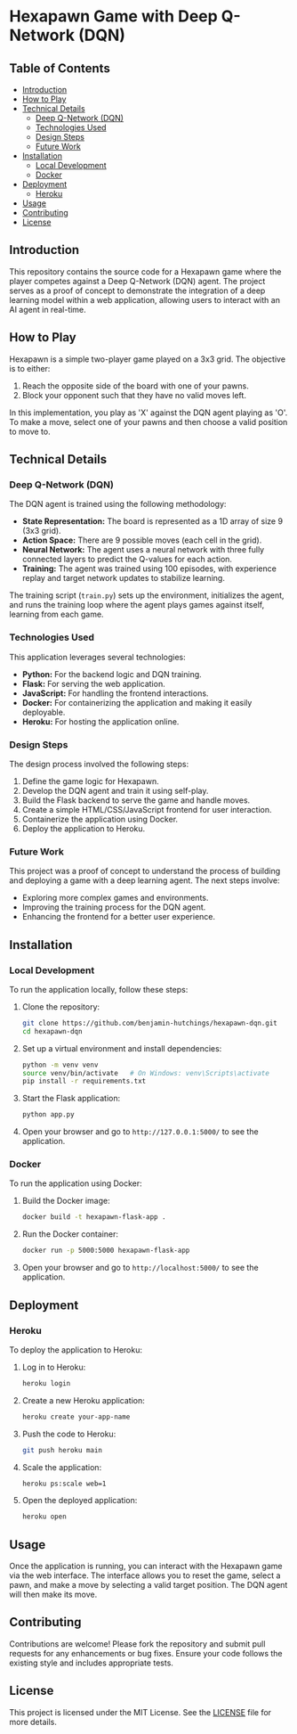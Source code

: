 # Hexapawn Game with Deep Q-Network (DQN)

## Table of Contents

- [Introduction](#introduction)
- [How to Play](#how-to-play)
- [Technical Details](#technical-details)
  - [Deep Q-Network (DQN)](#deep-q-network-dqn)
  - [Technologies Used](#technologies-used)
  - [Design Steps](#design-steps)
  - [Future Work](#future-work)
- [Installation](#installation)
  - [Local Development](#local-development)
  - [Docker](#docker)
- [Deployment](#deployment)
  - [Heroku](#heroku)
- [Usage](#usage)
- [Contributing](#contributing)
- [License](#license)

## Introduction

This repository contains the source code for a Hexapawn game where the player competes against a Deep Q-Network (DQN) agent. The project serves as a proof of concept to demonstrate the integration of a deep learning model within a web application, allowing users to interact with an AI agent in real-time.

## How to Play

Hexapawn is a simple two-player game played on a 3x3 grid. The objective is to either:
1. Reach the opposite side of the board with one of your pawns.
2. Block your opponent such that they have no valid moves left.

In this implementation, you play as 'X' against the DQN agent playing as 'O'. To make a move, select one of your pawns and then choose a valid position to move to.

## Technical Details

### Deep Q-Network (DQN)

The DQN agent is trained using the following methodology:
- **State Representation:** The board is represented as a 1D array of size 9 (3x3 grid).
- **Action Space:** There are 9 possible moves (each cell in the grid).
- **Neural Network:** The agent uses a neural network with three fully connected layers to predict the Q-values for each action.
- **Training:** The agent was trained using 100 episodes, with experience replay and target network updates to stabilize learning.

The training script (`train.py`) sets up the environment, initializes the agent, and runs the training loop where the agent plays games against itself, learning from each game.

### Technologies Used

This application leverages several technologies:
- **Python:** For the backend logic and DQN training.
- **Flask:** For serving the web application.
- **JavaScript:** For handling the frontend interactions.
- **Docker:** For containerizing the application and making it easily deployable.
- **Heroku:** For hosting the application online.

### Design Steps

The design process involved the following steps:
1. Define the game logic for Hexapawn.
2. Develop the DQN agent and train it using self-play.
3. Build the Flask backend to serve the game and handle moves.
4. Create a simple HTML/CSS/JavaScript frontend for user interaction.
5. Containerize the application using Docker.
6. Deploy the application to Heroku.

### Future Work

This project was a proof of concept to understand the process of building and deploying a game with a deep learning agent. The next steps involve:
- Exploring more complex games and environments.
- Improving the training process for the DQN agent.
- Enhancing the frontend for a better user experience.

## Installation

### Local Development

To run the application locally, follow these steps:

1. Clone the repository:
    ```sh
    git clone https://github.com/benjamin-hutchings/hexapawn-dqn.git
    cd hexapawn-dqn
    ```

2. Set up a virtual environment and install dependencies:
    ```sh
    python -m venv venv
    source venv/bin/activate   # On Windows: venv\Scripts\activate
    pip install -r requirements.txt
    ```

3. Start the Flask application:
    ```sh
    python app.py
    ```

4. Open your browser and go to `http://127.0.0.1:5000/` to see the application.

### Docker

To run the application using Docker:

1. Build the Docker image:
    ```sh
    docker build -t hexapawn-flask-app .
    ```

2. Run the Docker container:
    ```sh
    docker run -p 5000:5000 hexapawn-flask-app
    ```

3. Open your browser and go to `http://localhost:5000/` to see the application.

## Deployment

### Heroku

To deploy the application to Heroku:

1. Log in to Heroku:
    ```sh
    heroku login
    ```

2. Create a new Heroku application:
    ```sh
    heroku create your-app-name
    ```

3. Push the code to Heroku:
    ```sh
    git push heroku main
    ```

4. Scale the application:
    ```sh
    heroku ps:scale web=1
    ```

5. Open the deployed application:
    ```sh
    heroku open
    ```

## Usage

Once the application is running, you can interact with the Hexapawn game via the web interface. The interface allows you to reset the game, select a pawn, and make a move by selecting a valid target position. The DQN agent will then make its move.

## Contributing

Contributions are welcome! Please fork the repository and submit pull requests for any enhancements or bug fixes. Ensure your code follows the existing style and includes appropriate tests.

## License

This project is licensed under the MIT License. See the [LICENSE](LICENSE) file for more details.
